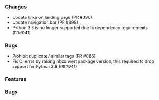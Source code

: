 ### Changes
- Update links on landing page (PR #896)
- Update navigation bar (PR #898)
- Python 3.6 is no longer supported due to dependency requirements (PR#941)

### Bugs
- Prohibit duplicate / similar tags (PR #885)
- Fix CI error by raising nbconvert package version, this required to drop support for Python 3.6 (PR#941)

### Features

### Bugs